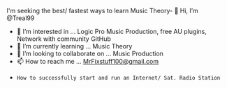 I'm seeking the best/ fastest ways to learn Music Theory- 👋 Hi, I’m @Treal99
- 👀 I’m interested in ... Logic Pro Music Production, free AU plugins, Network with community GitHub
- 🌱 I’m currently learning ... Music Theory
- 💞️ I’m looking to collaborate on ... Music Production
- 📫 How to reach me ... MrFixstuff100@gmail.com
-     How to successfully start and run an Internet/ Sat. Radio Station
<!---
Treal99/Treal99 is a ✨ special ✨ repository because its `README.md` (this file) appears on your GitHub profile.
You can click the Preview link to take a look at your changes.
--->
